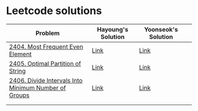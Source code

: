 # Leetcode solutions

| Problem                                                                                                                               | Hayoung's Solution                                                                                           | Yoonseok's Solution                                                                                        |     |
| ------------------------------------------------------------------------------------------------------------------------------------- | ------------------------------------------------------------------------------------------------------------ | ---------------------------------------------------------------------------------------------------------- | --- |
| [2404. Most Frequent Even Element](https://leetcode.com/problems/most-frequent-even-element/)                                         | [Link](https://github.com/hayoung0Lee/LeetHub/tree/main/2404-most-frequent-even-element)                     | [Link](https://github.com/ha-mulan/LeetCode/tree/main/2404-most-frequent-even-element)                     |     |
| [2405. Optimal Partition of String](https://leetcode.com/problems/optimal-partition-of-string/)                                       | [Link](https://github.com/hayoung0Lee/LeetHub/tree/main/2405-optimal-partition-of-string)                    | [Link](https://github.com/ha-mulan/LeetCode/tree/main/2405-optimal-partition-of-string)                    |     |
| [2406. Divide Intervals Into Minimum Number of Groups](https://leetcode.com/problems/divide-intervals-into-minimum-number-of-groups/) | [Link](https://github.com/hayoung0Lee/LeetHub/tree/main/2406-divide-intervals-into-minimum-number-of-groups) | [Link](https://github.com/ha-mulan/LeetCode/tree/main/2406-divide-intervals-into-minimum-number-of-groups) |     |
|                                                                                                                                       |                                                                                                              |                                                                                                            |     |
|                                                                                                                                       |                                                                                                              |                                                                                                            |     |
